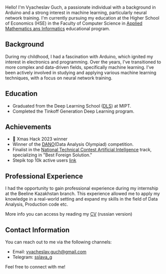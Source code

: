
Hello! I'm Vyacheslav Guch, a passionate individual with a background in Arduino and a strong interest in machine learning, particularly neural network training. I'm currently pursuing my education at the Higher School of Economics (HSE) in the Faculty of Computer Science in [Applied Mathematics ans Informatics](https://www.hse.ru/ba/ami/) educational program.

## Background

During my childhood, I had a fascination with Arduino, which ignited my interest in electronics and programming. Over the years, I've transitioned to more complex and data-driven fields, specifically machine learning. I've been actively involved in studying and applying various machine learning techniques, with a focus on neural network training.

## Education

- Graduated from the Deep Learning School ([DLS](https://dls.samcs.ru)) at MIPT.
- Completed the Tinkoff Generation Deep Learning program.

## Achievements

- 🥇 Xmas Hack 2023 winner
- Winner of the [DANO](https://dano.hse.ru)(Data Analysis Olympiad) competition.
- Finalist in the [National Technical Contest Artificial Intellgence](https://ntcontest.ru/tracks/nto-school/proekt-po-iskusstvennomu-intellektu/iskusstvennyy-intellekt/) track, specializing in "Best Foreign Solution."
- Stepik top 10k active users [link](https://stepik.org/users/440152253/profile)

## Professional Experience

I had the opportunity to gain professional experience during my internship at the Beeline Kazakhstan branch. This experience allowed me to apply my knowledge in a real-world setting and expand my skills in the field of Data Analysis, Production code etc.

More info you can access by reading my [CV](https://drive.google.com/file/d/1xXweHXl8UR2x_mHhgtpXZXvdHODqp9Ne/view?usp=sharing) (russian version)

## Contact Information

You can reach out to me via the following channels:

- Email: [vyacheslav.guch@gmail.com](mailto:vyacheslavguch@gmail.com)
- Telegram: [sslava_g](https://t.me/sslava_g)

Feel free to connect with me!
